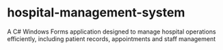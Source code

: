 # hospital-management-system
A C# Windows Forms application designed to manage hospital operations efficiently, including patient records, appointments and staff management
